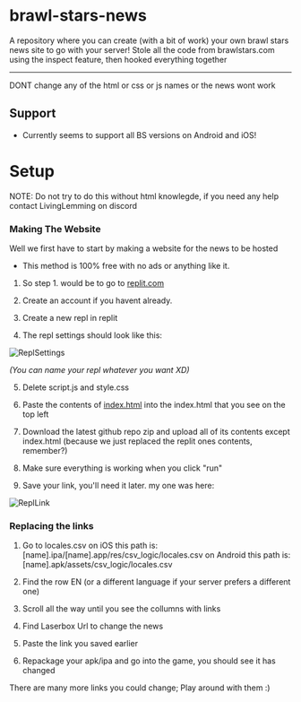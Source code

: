 # brawl-stars-news
A repository where you can create (with a bit of work) your own brawl stars news site to go with your server!
Stole all the code from brawlstars.com using the inspect feature, then hooked everything together
***
DONT change any of the html or css or js names or the news wont work
## Support
* Currently seems to support all BS versions on Android and iOS!

# Setup
NOTE: Do not try to do this without html knowlegde, if you need any help contact LivingLemming on discord
### Making The Website
Well we first have to start by making a website for the news to be hosted

* This method is 100% free with no ads or anything like it.

1. So step 1. would be to go to [replit.com](https://www.replit.com/)

2. Create an account if you havent already.

3. Create a new repl in replit

4. The repl settings should look like this:

![ReplSettings](https://github.com/brownmouse10/brawl-stars-news/blob/main/Images/Screenshot%202022-08-20%20at%2020.28.01.png)

<i>(You can name your repl whatever you want XD)</i>

5. Delete script.js and style.css

6. Paste the contents of [index.html](https://github.com/brownmouse10/brawl-stars-news/blob/main/index.html) into the index.html that you see on the top left

7. Download the latest github repo zip and upload all of its contents except index.html (because we just replaced the replit ones contents, remember?)

8. Make sure everything is working when you click "run"

9. Save your link, you'll need it later. my one was here:

![ReplLink](https://github.com/brownmouse10/brawl-stars-news/blob/main/Images/Screenshot%202022-08-20%20at%2020.42.14.png)

### Replacing the links

1. Go to locales.csv
on iOS this path is: [name].ipa/[name].app/res/csv_logic/locales.csv
on Android this path is: [name].apk/assets/csv_logic/locales.csv

2. Find the row EN (or a different language if your server prefers a different one)

3. Scroll all the way until you see the collumns with links

4. Find Laserbox Url to change the news

5. Paste the link you saved earlier

6. Repackage your apk/ipa and go into the game, you should see it has changed

There are many more links you could change; Play around with them :)
